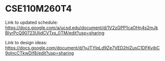 # CSE110M260T4


Link to updated schedule: https://docs.google.com/a/ucsd.edu/document/d/1V2zGPP1caOHn4s2mJkBIyrPcQ90723UlidCVTxs_0TM/edit?usp=sharing

Link to design ideas: https://docs.google.com/document/d/1yJTYlqLd9Ze7VED2hIZusC1DFKvjbC9olncCTkwDif8/edit?usp=sharing
